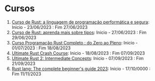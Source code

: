 # Cursos

1. [Curso de Rust: a linguagem de programação performática e segura](https://cursos.alura.com.br/course/rust-linguagem-programacao-performatica-segura): Inicio - 23/06/2023 : Fim 27/06/2023
2. [Curso de Rust: aprenda mais sobre tipos](https://cursos.alura.com.br/course/rust-aprenda-sobre-tipos): Inicio - 27/06/2023 : Fim 29/06/2023
3. [Curso Programação Rust Completo : do Zero ao Pleno](https://www.udemy.com/course/curso-programacao-rust-completo-do-zero-ao-pleno): Inicio - 01/07/2023 : Fim 18/08/2023
4. [Ultimate Rust Crash Course](https://www.udemy.com/course/ultimate-rust-crash-course): Inicio - 18/08/2023 : Fim 07/09/2023
5. [Ultimate Rust 2: Intermediate Concepts](https://www.udemy.com/course/ultimate-rust-2): Inicio - 07/09/2023 : Fim 21/09/2023
6. [Rust lang: The complete beginner's guide 2023](https://www.udemy.com/course/rustaceans/): Inicio - 17/10/0000 : Fim 11/11/2023

